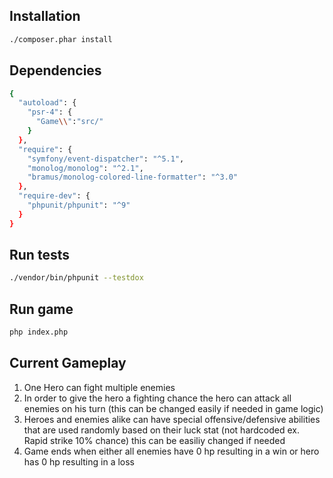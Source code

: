 ## Installation
```bash
./composer.phar install
```
## Dependencies
```bash
{
  "autoload": {
    "psr-4": {
      "Game\\":"src/"
    }
  },
  "require": {
    "symfony/event-dispatcher": "^5.1",
    "monolog/monolog": "^2.1",
    "bramus/monolog-colored-line-formatter": "^3.0"
  },
  "require-dev": {
    "phpunit/phpunit": "^9"
  }
}
```

## Run tests
```bash
./vendor/bin/phpunit --testdox
```

## Run game
```bash
php index.php
```

## Current Gameplay
1. One Hero can fight multiple enemies
2. In order to give the hero a fighting chance the hero can attack all enemies on his turn (this can be changed easily if needed in game logic)
3. Heroes and enemies alike can have special offensive/defensive abilities that are used randomly
based on their luck stat (not hardcoded ex. Rapid strike 10% chance) this can be easiliy changed if needed
4. Game ends when either all enemies have 0 hp resulting in a win or hero has 0 hp resulting in a loss
   